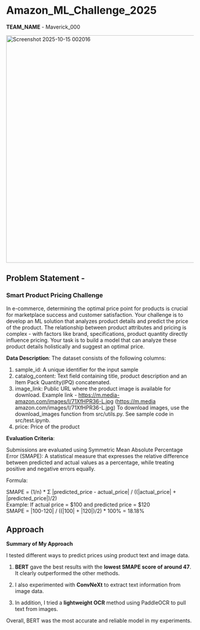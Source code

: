 # Amazon_ML_Challenge_2025
**TEAM_NAME** - Maverick_000

<img width="1918" height="610" alt="Screenshot 2025-10-15 002016" src="https://github.com/user-attachments/assets/ee1fca56-5d15-478d-929b-8e27aeafd45c" />


## Problem Statement -
### Smart Product Pricing Challenge 
In e-commerce, determining the optimal price point for products is crucial for marketplace success 
and customer satisfaction. Your challenge is to develop an ML solution that analyzes product details 
and predict the price of the product. The relationship between product attributes and pricing is 
complex - with factors like brand, specifications, product quantity directly influence pricing. Your task 
is to build a model that can analyze these product details holistically and suggest an optimal price.

**Data Description**: 
The dataset consists of the following columns: 
1. sample_id: A unique identifier for the input sample 
2. catalog_content: Text field containing title, product description and an Item Pack Quantity(IPQ) 
concatenated. 
3. image_link: Public URL where the product image is available for download. Example link - 
https://m.media-amazon.com/images/I/71XfHPR36-L.jpg (https://m.media
amazon.com/images/I/71XfHPR36-L.jpg) To download images, use the download_images function 
from src/utils.py. See sample code in src/test.ipynb. 
4. price: Price of the product

**Evaluation Criteria**: 

Submissions are evaluated using Symmetric Mean Absolute Percentage Error (SMAPE):
A statistical 
measure that expresses the relative difference between predicted and actual values as a percentage, 
while treating positive and negative errors equally. <br>

Formula: 

SMAPE = (1/n) * Σ |predicted_price - actual_price| / ((|actual_price| + |predicted_price|)/2) <br>
Example: If actual price = $100 and predicted price = $120 <br>
SMAPE = |100-120| / ((|100| + |120|)/2) * 100% = 18.18% <br>

## Approach 

**Summary of My Approach**

I tested different ways to predict prices using product text and image data.

1) **BERT** gave the best results with the **lowest SMAPE score of around 47**. It clearly outperformed the other methods.

2) I also experimented with **ConvNeXt** to extract text information from image data.

3) In addition, I tried a **lightweight OCR** method using PaddleOCR to pull text from images.

Overall, BERT was the most accurate and reliable model in my experiments.


